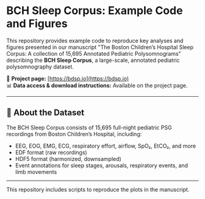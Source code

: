 # BCH Sleep Corpus: Example Code and Figures

This repository provides example code to reproduce key analyses and figures presented in our manuscript "The Boston Children’s Hospital Sleep Corpus: A collection of 15,695 Annotated Pediatric Polysomnograms" describing the **BCH Sleep Corpus**, a large-scale, annotated pediatric polysomnography dataset.

📄 **Project page:** [https://bdsp.io](https://bdsp.io)  
📊 **Data access & download instructions:** Available on the project page.

---

## 🧠 About the Dataset

The BCH Sleep Corpus consists of 15,695 full-night pediatric PSG recordings from Boston Children’s Hospital, including:

- EEG, EOG, EMG, ECG, respiratory effort, airflow, SpO₂, EtCO₂, and more
- EDF format (raw recordings)
- HDF5 format (harmonized, downsampled)
- Event annotations for sleep stages, arousals, respiratory events, and limb movements

---

This repository includes scripts to reproduce the plots in the manuscript.

